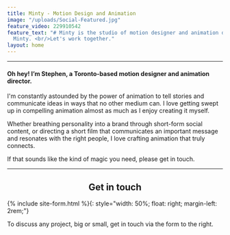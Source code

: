```yaml
---
title: Minty - Motion Design and Animation
image: "/uploads/Social-Featured.jpg"
feature_video: 229910542
feature_text: "# Minty is the studio of motion designer and animation director, Stephen
  Minty. <br/>Let's work together."
layout: home
---
```


<div id="profile"></div>

---

#### Oh hey! I’m Stephen, a Toronto-based motion designer and animation director.

I'm constantly astounded by the power of animation to tell stories and communicate ideas in ways that no other medium can. I love getting swept up in compelling animation almost as much as I enjoy creating it myself.

Whether breathing personality into a brand through short-form social content, or directing a short film that communicates an important message and resonates with the right people, I love crafting animation that truly connects.

If that sounds like the kind of magic you need, please get in touch.

<div id="contact"></div>

---

<h2 style="text-align: center;">Get in touch</h2>

{% include site-form.html %}{: style="width: 50%; float: right; margin-left: 2rem;"}

To discuss any project, big or small, get in touch via the form to the right.
